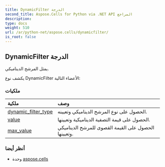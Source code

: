 ```yaml
---
title: DynamicFilter الدرجة
second_title: Aspose.Cells for Python via .NET API المراجع
description:
type: docs
weight: 510
url: /ar/python-net/aspose.cells/dynamicfilter/
is_root: false
---
```

##  DynamicFilter الدرجة
يمثل المرشح الديناميكي.



يكشف نوع DynamicFilter الأعضاء التالية:

###  ملكيات
| ملكية| وصف|
| :- | :- |
| [dynamic_filter_type](/cells/ar/python-net/aspose.cells/dynamicfilter/dynamic_filter_type) | الحصول على نوع المرشح الديناميكي وتعيينه.|
| [value](/cells/ar/python-net/aspose.cells/dynamicfilter/value) | الحصول على قيمة التصفية الديناميكية وتعيينها.|
| [max_value](/cells/ar/python-net/aspose.cells/dynamicfilter/max_value) | الحصول على القيمة القصوى للمرشح الديناميكي وتعيينها.|



###  أنظر أيضا
* وحدة [aspose.cells](..)
